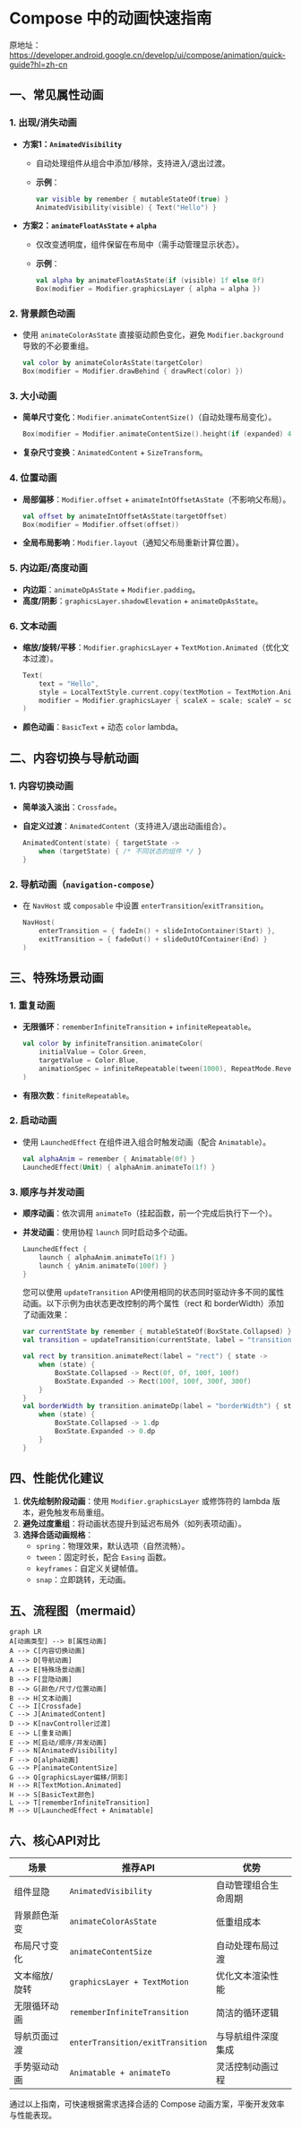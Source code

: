
# Compose 中的动画快速指南  

原地址：<https://developer.android.google.cn/develop/ui/compose/animation/quick-guide?hl=zh-cn>  

## 一、常见属性动画  

### 1. 出现/消失动画  

- **方案1：`AnimatedVisibility`**  
  - 自动处理组件从组合中添加/移除，支持进入/退出过渡。  
  - **示例**：  

    ```kotlin  
    var visible by remember { mutableStateOf(true) }  
    AnimatedVisibility(visible) { Text("Hello") }  
    ```  

- **方案2：`animateFloatAsState` + `alpha`**  
  - 仅改变透明度，组件保留在布局中（需手动管理显示状态）。  
  - **示例**：  

    ```kotlin  
    val alpha by animateFloatAsState(if (visible) 1f else 0f)  
    Box(modifier = Modifier.graphicsLayer { alpha = alpha })  
    ```  

### 2. 背景颜色动画  

- 使用 `animateColorAsState` 直接驱动颜色变化，避免 `Modifier.background` 导致的不必要重组。  

  ```kotlin  
  val color by animateColorAsState(targetColor)  
  Box(modifier = Modifier.drawBehind { drawRect(color) })  
  ```  

### 3. 大小动画  

- **简单尺寸变化**：`Modifier.animateContentSize()`（自动处理布局变化）。  

  ```kotlin  
  Box(modifier = Modifier.animateContentSize().height(if (expanded) 400.dp else 200.dp))  
  ```  

- **复杂尺寸变换**：`AnimatedContent` + `SizeTransform`。  

### 4. 位置动画  

- **局部偏移**：`Modifier.offset` + `animateIntOffsetAsState`（不影响父布局）。  

  ```kotlin  
  val offset by animateIntOffsetAsState(targetOffset)  
  Box(modifier = Modifier.offset(offset))  
  ```  

- **全局布局影响**：`Modifier.layout`（通知父布局重新计算位置）。  

### 5. 内边距/高度动画  

- **内边距**：`animateDpAsState` + `Modifier.padding`。  
- **高度/阴影**：`graphicsLayer.shadowElevation` + `animateDpAsState`。  

### 6. 文本动画  

- **缩放/旋转/平移**：`Modifier.graphicsLayer` + `TextMotion.Animated`（优化文本过渡）。  

  ```kotlin  
  Text(  
      text = "Hello",  
      style = LocalTextStyle.current.copy(textMotion = TextMotion.Animated),  
      modifier = Modifier.graphicsLayer { scaleX = scale; scaleY = scale }  
  )  
  ```  

- **颜色动画**：`BasicText` + 动态 `color` lambda。  

## 二、内容切换与导航动画  

### 1. 内容切换动画  

- **简单淡入淡出**：`Crossfade`。  
- **自定义过渡**：`AnimatedContent`（支持进入/退出动画组合）。  

  ```kotlin  
  AnimatedContent(state) { targetState ->  
      when (targetState) { /* 不同状态的组件 */ }  
  }  
  ```  

### 2. 导航动画（`navigation-compose`）  

- 在 `NavHost` 或 `composable` 中设置 `enterTransition`/`exitTransition`。  

  ```kotlin  
  NavHost(  
      enterTransition = { fadeIn() + slideIntoContainer(Start) },  
      exitTransition = { fadeOut() + slideOutOfContainer(End) }  
  )  
  ```  

## 三、特殊场景动画  

### 1. 重复动画  

- **无限循环**：`rememberInfiniteTransition` + `infiniteRepeatable`。  

  ```kotlin  
  val color by infiniteTransition.animateColor(  
      initialValue = Color.Green,  
      targetValue = Color.Blue,  
      animationSpec = infiniteRepeatable(tween(1000), RepeatMode.Reverse)  
  )  
  ```  

- **有限次数**：`finiteRepeatable`。  

### 2. 启动动画  

- 使用 `LaunchedEffect` 在组件进入组合时触发动画（配合 `Animatable`）。  

  ```kotlin  
  val alphaAnim = remember { Animatable(0f) }  
  LaunchedEffect(Unit) { alphaAnim.animateTo(1f) }  
  ```  

### 3. 顺序与并发动画  

- **顺序动画**：依次调用 `animateTo`（挂起函数，前一个完成后执行下一个）。  
- **并发动画**：使用协程 `launch` 同时启动多个动画。  

  ```kotlin  
  LaunchedEffect {  
      launch { alphaAnim.animateTo(1f) }  
      launch { yAnim.animateTo(100f) }  
  }  
  ```
  
  您可以使用 `updateTransition` API使用相同的状态同时驱动许多不同的属性动画。以下示例为由状态更改控制的两个属性（rect 和 borderWidth）添加了动画效果：

    ```kotlin
    var currentState by remember { mutableStateOf(BoxState.Collapsed) }
    val transition = updateTransition(currentState, label = "transition")

    val rect by transition.animateRect(label = "rect") { state ->
        when (state) {
            BoxState.Collapsed -> Rect(0f, 0f, 100f, 100f)
            BoxState.Expanded -> Rect(100f, 100f, 300f, 300f)
        }
    }
    val borderWidth by transition.animateDp(label = "borderWidth") { state ->
        when (state) {
            BoxState.Collapsed -> 1.dp
            BoxState.Expanded -> 0.dp
        }
    }
    ```

## 四、性能优化建议  

1. **优先绘制阶段动画**：使用 `Modifier.graphicsLayer` 或修饰符的 lambda 版本，避免触发布局重组。  
2. **避免过度重组**：将动画状态提升到延迟布局外（如列表项动画）。  
3. **选择合适动画规格**：  
   - `spring`：物理效果，默认选项（自然流畅）。  
   - `tween`：固定时长，配合 `Easing` 函数。  
   - `keyframes`：自定义关键帧值。  
   - `snap`：立即跳转，无动画。  

## 五、流程图（mermaid）  

```mermaid  
graph LR  
A[动画类型] --> B[属性动画]  
A --> C[内容切换动画]  
A --> D[导航动画]  
A --> E[特殊场景动画]  
B --> F[显隐动画]  
B --> G[颜色/尺寸/位置动画]  
B --> H[文本动画]  
C --> I[Crossfade]  
C --> J[AnimatedContent]  
D --> K[navController过渡]  
E --> L[重复动画]  
E --> M[启动/顺序/并发动画]  
F --> N[AnimatedVisibility]  
F --> O[alpha动画]  
G --> P[animateContentSize]  
G --> Q[graphicsLayer偏移/阴影]  
H --> R[TextMotion.Animated]  
H --> S[BasicText颜色]  
L --> T[rememberInfiniteTransition]  
M --> U[LaunchedEffect + Animatable]  
```  

## 六、核心API对比  

| **场景**               | **推荐API**                  | **优势**                          |  
|------------------------|-----------------------------|-----------------------------------|  
| 组件显隐               | `AnimatedVisibility`        | 自动管理组合生命周期              |  
| 背景颜色渐变           | `animateColorAsState`       | 低重组成本                        |  
| 布局尺寸变化           | `animateContentSize`        | 自动处理布局过渡                  |  
| 文本缩放/旋转          | `graphicsLayer + TextMotion`| 优化文本渲染性能                  |  
| 无限循环动画           | `rememberInfiniteTransition`| 简洁的循环逻辑                    |  
| 导航页面过渡           | `enterTransition/exitTransition` | 与导航组件深度集成 |  
| 手势驱动动画           | `Animatable + animateTo`    | 灵活控制动画过程                  |  

通过以上指南，可快速根据需求选择合适的 Compose 动画方案，平衡开发效率与性能表现。
